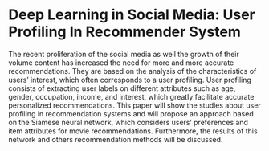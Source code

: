 # Deep Learning in Social Media: User Profiling In Recommender System

The recent proliferation of the social media as well the growth of their volume content has increased the need for more and more accurate recommendations. They are based on the analysis of the characteristics of users’ interest, which often corresponds to a user profiling. User profiling consists of extracting user labels on different attributes such as age, gender, occupation, income, and interest, which greatly facilitate accurate personalized recommendations. This paper will show the studies 
about user profiling in recommendation systems and will propose an approach based on the Siamese neural network, which considers users’ preferences and item attributes for movie recommendations. Furthermore, the results of this network and others recommendation methods will be discussed.
